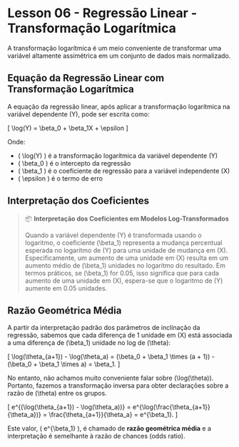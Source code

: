 # Lesson 06 - Regressão Linear - Transformação Logarítmica

A transformação logarítmica é um meio conveniente de transformar uma variável altamente assimétrica em um conjunto de dados mais normalizado.

## Equação da Regressão Linear com Transformação Logarítmica

A equação da regressão linear, após aplicar a transformação logarítmica na variável dependente \(Y\), pode ser escrita como:

\[ \log(Y) = \beta_0 + \beta_1X + \epsilon \]

Onde:
- \( \log(Y) \) é a transformação logarítmica da variável dependente \(Y\)
- \( \beta_0 \) é o intercepto da regressão
- \( \beta_1 \) é o coeficiente de regressão para a variável independente \(X\)
- \( \epsilon \) é o termo de erro

## Interpretação dos Coeficientes

> 📦 **Interpretação dos Coeficientes em Modelos Log-Transformados**
>
> Quando a variável dependente \(Y\) é transformada usando o logaritmo, o coeficiente \(\beta_1\) representa a mudança percentual esperada no logaritmo de \(Y\) para uma unidade de mudança em \(X\). Especificamente, um aumento de uma unidade em \(X\) resulta em um aumento médio de \(\beta_1\) unidades no logaritmo do resultado. Em termos práticos, se \(\beta_1\) for 0.05, isso significa que para cada aumento de uma unidade em \(X\), espera-se que o logaritmo de \(Y\) aumente em 0.05 unidades.

## Razão Geométrica Média

A partir da interpretação padrão dos parâmetros de inclinação da regressão, sabemos que cada diferença de 1 unidade em \(X\) está associada a uma diferença de \(\beta_1\) unidade no log de \(\theta\):

\[ \log(\theta_{a+1}) - \log(\theta_a) = (\beta_0 + \beta_1 \times (a + 1)) - (\beta_0 + \beta_1 \times a) = \beta_1. \]

No entanto, não achamos muito conveniente falar sobre \(\log(\theta)\). Portanto, fazemos a transformação inversa para obter declarações sobre a razão de \(\theta\) entre os grupos.

\[ e^{(\log(\theta_{a+1}) - \log(\theta_a))} = e^{\log(\frac{\theta_{a+1}}{\theta_a})} = \frac{\theta_{a+1}}{\theta_a} = e^{\beta_1}. \]

Este valor, \( e^{\beta_1} \), é chamado de **razão geométrica média** e a interpretação é semelhante à razão de chances (odds ratio).
